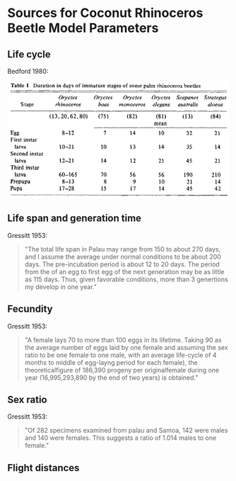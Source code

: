 # Sources for Coconut Rhinoceros Beetle Model Parameters

## Life cycle

Bedford 1980:

![](crb-life-cycle.png)

## Life span and generation time

Gressitt 1953: 
> "The total life span in Palau may range from 150 to about 270 days, and I assume the average under normal conditions to be about 200 days. The pre-incubation period is about 12 to 20 days. The period from the of an egg to first egg of the next generation may be as little as 115 days. Thus, given favorable conditions, more than 3 genertions my develop in one year."

## Fecundity

Gressitt 1953: 
>"A female lays 70 to more than 100 eggs in its lifetime. Taking 90 as the average number of eggs laid by one female and assuming the sex ratio to be one female to one male, with an average life-cycle of 4 months to middle of egg-layng period for each female), the theoreticalfigure of 186,390 progeny per originalfemale during one year (16,995,293,890 by the end of two years) is obtained."

## Sex ratio

Gressitt 1953: 
>"Of 282 specimens examined from palau and Samoa, 142 were males and 140 were females. This suggests a ratio of 1.014 males to one female."

## Flight distances







